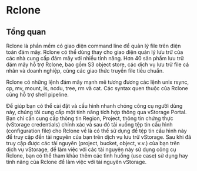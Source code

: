 # Rclone

## Tổng quan 

Rclone là phần mềm có giao diện command line để quản lý file trên điện toán đám mây. Rclone có thể dùng thay cho giao diện quản lý lưu trữ của các nhà cung cấp đám mây với nhiều tính năng. Hơn 40 sản phẩm lưu trữ đám mây hỗ trợ Rclone, bao gồm S3 object store, các dịch vụ lưu trữ file cá nhân và doanh nghiệp, cũng các giao thức truyền file tiêu chuẩn.

Rclone có những lệnh đám mây mạnh mẽ tương đương các lệnh unix rsync, cp, mv, mount, ls, ncdu, tree, rm và cat. Các syntax quen thuộc của Rclone cũng hỗ trợ shell pipeline. 

Để giúp bạn có thể cài đặt và cấu hình nhanh chóng công cụ người dùng này, chúng tôi cung cấp một tính năng tích hợp thông qua vStorage Portal. Bạn chỉ cần cung cấp thông tin Region, Project, thông tin chứng thực (vStorage credentials) chính xác và sau đó tải xuống tệp tin cấu hình (configuration file) cho Rclone về là có thể sử dụng để tệp tin cấu hình này để truy cập đến tài nguyên của bạn trên dịch vụ lưu trữ vStorage. Sau khi đã truy cập được các tài nguyên (project, bucket, object, v.v.) của bạn trên dịch vụ vStorage, để làm việc với các tài nguyên này sử dụng công cụ Rclone, bạn có thể tham khảo thêm các tình huống (use case) sử dụng hay tính năng của Rclone để làm việc với tài nguyên vStorage.
